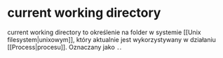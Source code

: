 # current working directory
current working directory to określenie na folder w systemie [[Unix filesystem|unixowym]], który aktualnie jest wykorzystywany w działaniu [[Process|procesu]]. Oznaczany jako `.`.
